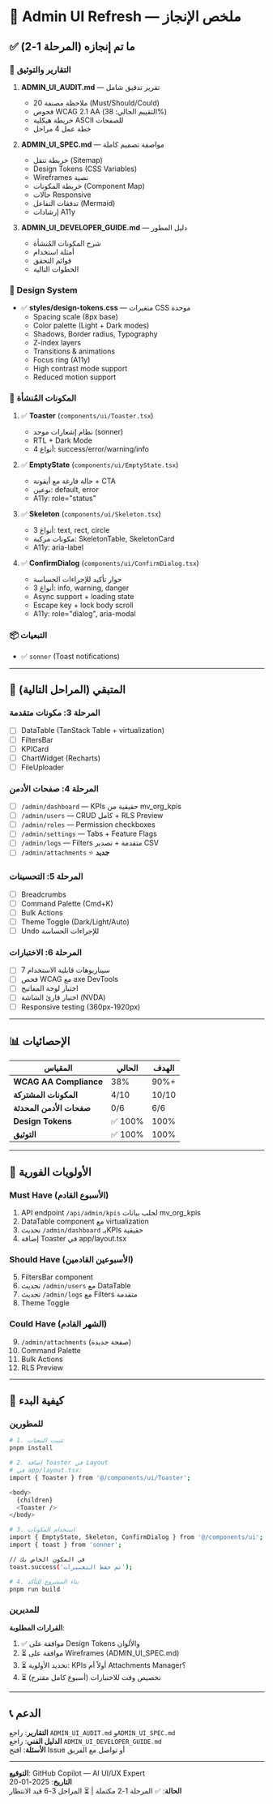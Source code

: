 # 🎉 Admin UI Refresh — ملخص الإنجاز

## ✅ ما تم إنجازه (المرحلة 1-2)

### 📄 التقارير والتوثيق
1. **ADMIN_UI_AUDIT.md** — تقرير تدقيق شامل
   - 20 ملاحظة مصنفة (Must/Should/Could)
   - فحوص WCAG 2.1 AA (التقييم الحالي: 38%)
   - خريطة هيكلية ASCII للصفحات
   - خطة عمل 4 مراحل

2. **ADMIN_UI_SPEC.md** — مواصفة تصميم كاملة
   - خريطة تنقل (Sitemap)
   - Design Tokens (CSS Variables)
   - Wireframes نصية
   - خريطة المكونات (Component Map)
   - حالات Responsive
   - تدفقات التفاعل (Mermaid)
   - إرشادات A11y

3. **ADMIN_UI_DEVELOPER_GUIDE.md** — دليل المطور
   - شرح المكونات المُنشأة
   - أمثلة استخدام
   - قوائم التحقق
   - الخطوات التالية

### 🎨 Design System
- ✅ **styles/design-tokens.css** — متغيرات CSS موحدة
  - Spacing scale (8px base)
  - Color palette (Light + Dark modes)
  - Shadows, Border radius, Typography
  - Z-index layers
  - Transitions & animations
  - Focus ring (A11y)
  - High contrast mode support
  - Reduced motion support

### 🧩 المكونات المُنشأة
1. ✅ **Toaster** (`components/ui/Toaster.tsx`)
   - نظام إشعارات موحد (sonner)
   - RTL + Dark Mode
   - 4 أنواع: success/error/warning/info

2. ✅ **EmptyState** (`components/ui/EmptyState.tsx`)
   - حالة فارغة مع أيقونة + CTA
   - نوعين: default, error
   - A11y: role="status"

3. ✅ **Skeleton** (`components/ui/Skeleton.tsx`)
   - 3 أنواع: text, rect, circle
   - مكونات مركبة: SkeletonTable, SkeletonCard
   - A11y: aria-label

4. ✅ **ConfirmDialog** (`components/ui/ConfirmDialog.tsx`)
   - حوار تأكيد للإجراءات الحساسة
   - 3 أنواع: info, warning, danger
   - Async support + loading state
   - Escape key + lock body scroll
   - A11y: role="dialog", aria-modal

### 📦 التبعيات
- ✅ `sonner` (Toast notifications)

---

## 🚧 المتبقي (المراحل التالية)

### المرحلة 3: مكونات متقدمة
- [ ] DataTable (TanStack Table + virtualization)
- [ ] FiltersBar
- [ ] KPICard
- [ ] ChartWidget (Recharts)
- [ ] FileUploader

### المرحلة 4: صفحات الأدمن
- [ ] `/admin/dashboard` — KPIs حقيقية من mv_org_kpis
- [ ] `/admin/users` — CRUD كامل + RLS Preview
- [ ] `/admin/roles` — Permission checkboxes
- [ ] `/admin/settings` — Tabs + Feature Flags
- [ ] `/admin/logs` — Filters متقدمة + تصدير CSV
- [ ] `/admin/attachments` ⭐ **جديد**

### المرحلة 5: التحسينات
- [ ] Breadcrumbs
- [ ] Command Palette (Cmd+K)
- [ ] Bulk Actions
- [ ] Theme Toggle (Dark/Light/Auto)
- [ ] Undo للإجراءات الحساسة

### المرحلة 6: الاختبارات
- [ ] 7 سيناريوهات قابلية الاستخدام
- [ ] فحص WCAG مع axe DevTools
- [ ] اختبار لوحة المفاتيح
- [ ] اختبار قارئ الشاشة (NVDA)
- [ ] Responsive testing (360px-1920px)

---

## 📊 الإحصائيات

| المقياس | الحالي | الهدف |
|---------|--------|-------|
| **WCAG AA Compliance** | 38% | 90%+ |
| **المكونات المشتركة** | 4/10 | 10/10 |
| **صفحات الأدمن المحدثة** | 0/6 | 6/6 |
| **Design Tokens** | ✅ 100% | 100% |
| **التوثيق** | ✅ 100% | 100% |

---

## 🎯 الأولويات الفورية

### Must Have (الأسبوع القادم)
1. API endpoint `/api/admin/kpis` لجلب بيانات mv_org_kpis
2. DataTable component مع virtualization
3. تحديث `/admin/dashboard` بـKPIs حقيقية
4. إضافة Toaster في app/layout.tsx

### Should Have (الأسبوعين القادمين)
5. FiltersBar component
6. تحديث `/admin/users` مع DataTable
7. تحديث `/admin/logs` مع Filters متقدمة
8. Theme Toggle

### Could Have (الشهر القادم)
9. `/admin/attachments` (صفحة جديدة)
10. Command Palette
11. Bulk Actions
12. RLS Preview

---

## 🚀 كيفية البدء

### للمطورين

```bash
# 1. تثبيت التبعيات
pnpm install

# 2. إضافة Toaster في Layout
# في app/layout.tsx:
import { Toaster } from '@/components/ui/Toaster';

<body>
  {children}
  <Toaster />
</body>

# 3. استخدام المكونات
import { EmptyState, Skeleton, ConfirmDialog } from '@/components/ui';
import { toast } from 'sonner';

// في المكون الخاص بك
toast.success('تم حفظ التغييرات');

# 4. بناء المشروع للتأكد
pnpm run build
```

### للمديرين

**القرارات المطلوبة**:
1. ✅ موافقة على Design Tokens والألوان
2. ⏳ موافقة على Wireframes (ADMIN_UI_SPEC.md)
3. ⏳ تحديد الأولوية: KPIs أولاً أم Attachments Manager؟
4. ⏳ تخصيص وقت للاختبارات (أسبوع كامل مقترح)

---

## 📞 الدعم

**التقارير**: راجع `ADMIN_UI_AUDIT.md` و`ADMIN_UI_SPEC.md`  
**الدليل الفني**: راجع `ADMIN_UI_DEVELOPER_GUIDE.md`  
**الأسئلة**: افتح Issue أو تواصل مع الفريق

---

**التوقيع**: GitHub Copilot — AI UI/UX Expert  
**التاريخ**: 2025-01-20  
**الحالة**: ✅ المرحلة 1-2 مكتملة | ⏳ المراحل 3-6 قيد الانتظار
